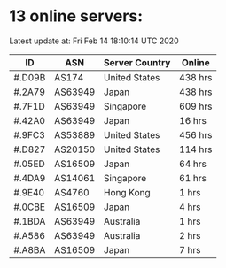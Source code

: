 # 13 online servers:

Latest update at: Fri Feb 14 18:10:14 UTC 2020

| ID | ASN | Server Country | Online |
| -- | --- | -------------- | ------ |
| #.D09B | AS174 | United States | 438 hrs |
| #.2A79 | AS63949 | Japan | 438 hrs |
| #.7F1D | AS63949 | Singapore | 609 hrs |
| #.42A0 | AS63949 | Japan | 16 hrs |
| #.9FC3 | AS53889 | United States | 456 hrs |
| #.D827 | AS20150 | United States | 114 hrs |
| #.05ED | AS16509 | Japan | 64 hrs |
| #.4DA9 | AS14061 | Singapore | 61 hrs |
| #.9E40 | AS4760 | Hong Kong | 1 hrs |
| #.0CBE | AS16509 | Japan | 4 hrs |
| #.1BDA | AS63949 | Australia | 1 hrs |
| #.A586 | AS63949 | Australia | 2 hrs |
| #.A8BA | AS16509 | Japan | 7 hrs |

